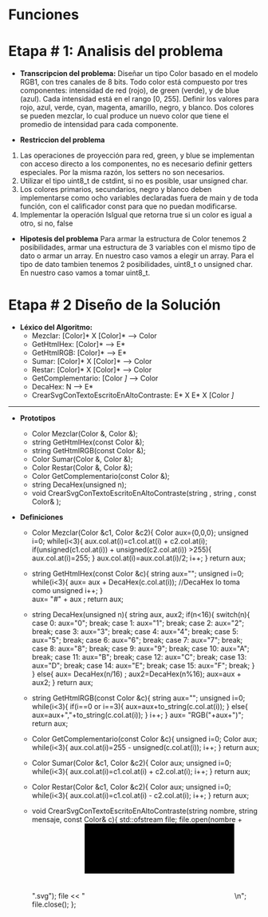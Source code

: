 <!--HEAD -->
# Funciones
# Etapa # 1: Analisis del problema

- **Transcripcion del problema:** Diseñar un tipo Color basado en el modelo RGB1, con tres canales de 8 bits.
Todo color está compuesto por tres componentes: intensidad de red (rojo), de green (verde), y de blue (azul). Cada intensidad está en el rango [0, 255]. Definir los valores para rojo, azul, verde, cyan, magenta, amarillo, negro, y blanco. Dos
colores se pueden mezclar, lo cual produce un nuevo color que tiene el promedio de intensidad para cada componente.


- **Restriccion del problema**
 1. Las operaciones de proyección para red, green, y blue se implementan con acceso directo a los componentes, no es necesario definir getters especiales.
Por la misma razón, los setters no son necesarios.
 2. Utilizar el tipo uint8_t de cstdint, si no es posible, usar unsigned char.
 3. Los colores primarios, secundarios, negro y blanco deben implementarse como ocho variables declaradas fuera de main y de toda función, con el
calificador const para que no puedan modificarse.
 4. Implementar la operación IsIgual que retorna true si un color es igual a otro, si no, false



- **Hipotesis del problema**
Para armar la estructura de Color tenemos 2 posibilidades, armar una estructura de 3 variables con el mismo tipo de dato o armar un array. En nuestro caso vamos a elegir un array. Para el tipo de dato tambien tenemos 2 posibilidades, uint8_t o unsigned char. En nuestro caso vamos a tomar uint8_t.

<!-- - **Modelo IPO**
![Imagen de modelo IPO](https://user-images.githubusercontent.com/48501354/87234896-dfd00f80-c3ab-11ea-8d90-c0f7b918c764.jpg "Modelo IPO")
-->

# Etapa # 2 Diseño de la Solución
* **Léxico del Algoritmo:** 
    * Mezclar: [Color]* X [Color]* --> Color
    * GetHtmlHex: [Color]* --> E*
    * GetHtmlRGB: [Color]* --> E*
    * Sumar: [Color]* X [Color]* --> Color
    * Restar: [Color]* X [Color]* --> Color
    * GetComplementario: [Color *]* --> Color
    * DecaHex: N --> E*
    * CrearSvgConTextoEscritoEnAltoContraste: E* X E* X [Color *]*
      
----------------------------------
* **Prototipos**
    * Color Mezclar(Color &, Color &);
    * string GetHtmlHex(const Color &);
    * string GetHtmlRGB(const Color &);
    * Color Sumar(Color &, Color &);
    * Color Restar(Color &, Color &);
    * Color GetComplementario(const Color &);
    * string DecaHex(unsigned n);
    * void CrearSvgConTextoEscritoEnAltoContraste(string , string , const Color& );

* **Definiciones**
    *  Color Mezclar(Color &c1, Color &c2){
	Color aux={0,0,0};
	unsigned i=0;
	while(i<3){
		aux.col.at(i)=c1.col.at(i) + c2.col.at(i);
		if(unsigned(c1.col.at(i)) + unsigned(c2.col.at(i)) >255){
			aux.col.at(i)=255;
		}
		aux.col.at(i)=aux.col.at(i)/2;
		i++;
	}
	return aux;

    * string GetHtmlHex(const Color &c){
	string aux="";
	unsigned i=0;
	while(i<3){
		aux= aux + DecaHex(c.col.at(i));	//DecaHex lo toma como unsigned
		i++;
	}	
	aux= "#" + aux ;
	return aux;

    * string DecaHex(unsigned n){
	string aux, aux2;
	if(n<16){
			switch(n){
				case 0:
					aux="0";
				break;
				case 1:
					aux="1";
				break;
				case 2:
					aux="2";
				break;
				case 3:
					aux="3";
				break;
				case 4:
					aux="4";
				break;
				case 5:
					aux="5";
				break;
				case 6:
					aux="6";
				break;
				case 7:
					aux="7";
				break;
				case 8:
					aux="8";
				break;
				case 9:
					aux="9";
				break;
				case 10:
					aux="A";
				break;
				case 11:
					aux="B";
				break;
				case 12:
					aux="C";
				break;
				case 13:
					aux="D";
				break;
				case 14:
					aux="E";
				break;
				case 15:
					aux="F";
				break;
			}
	}
	else{
		aux= DecaHex(n/16) ;
		aux2=DecaHex(n%16);
		aux=aux + aux2;
	}
	return aux;

    * string GetHtmlRGB(const Color &c){
	string aux="";
	unsigned i=0;
	while(i<3){
		if(i==0 or i==3){
			aux=aux+to_string(c.col.at(i));
		}
		else{
			aux=aux+","+to_string(c.col.at(i));
		}
		i++;
	}
	aux= "RGB("+aux+")";
	return aux;

    * Color GetComplementario(const Color &c){
	unsigned i=0;
	Color aux;
	while(i<3){
		aux.col.at(i)=255 - unsigned(c.col.at(i));
		i++;
	}
	return aux;

    * Color Sumar(Color &c1, Color &c2){
	Color aux;
	unsigned i=0;
	while(i<3){
		aux.col.at(i)=c1.col.at(i) + c2.col.at(i);
		i++;
	}
	return aux;

    * Color Restar(Color &c1, Color &c2){
	Color aux;
	unsigned i=0;
	while(i<3){
		aux.col.at(i)=c1.col.at(i) - c2.col.at(i);
		i++;
	}
	return aux;

    * void CrearSvgConTextoEscritoEnAltoContraste(string nombre, string mensaje, const Color& c){
std::ofstream file;
file.open(nombre + ".svg");
file << "<svg xmlns='http://www.w3.org/2000/svg'>\n";
file << "<rect x='0' y='0' height='100' width='500' style='fill: " << GetHtmlHex(GetComplementario(c)) << "'/> \n";
file << "<text x='5' y='18' style='fill: " << GetHtmlRGB(c) << ";background-color: "<<GetHtmlHex(GetComplementario(c)) <<"#ff0000'>\n";
file << mensaje << "\n";
file << "</text>\n</svg>\n";
file.close();
};

<!--* **Arbol**
![Imagen de Arbol](https://user-images.githubusercontent.com/48501354/87235248-81f1f680-c3b0-11ea-9f74-48d16670bd1d.jpg "Arbol")-->

